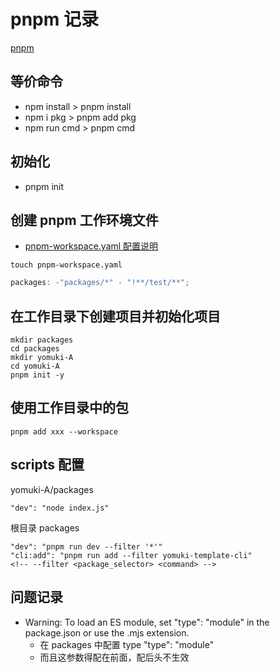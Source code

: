 <!--
 * @Desc:
 * @Author: 曾茹菁
 * @Date: 2022-08-14 09:49:25
 * @LastEditors: 曾茹菁
 * @LastEditTime: 2022-08-31 10:07:16
-->

# pnpm 记录

[pnpm](https://www.pnpm.cn/)

## 等价命令

- npm install > pnpm install
- npm i pkg > pnpm add pkg
- npm run cmd > pnpm cmd

## 初始化

- pnpm init

## 创建 pnpm 工作环境文件

- [pnpm-workspace.yaml 配置说明](https://www.pnpm.cn/pnpm-workspace_yaml)

```
touch pnpm-workspace.yaml
```

```js
packages: -"packages/*" - "!**/test/**";
```

## 在工作目录下创建项目并初始化项目

```
mkdir packages
cd packages
mkdir yomuki-A
cd yomuki-A
pnpm init -y
```

## 使用工作目录中的包

```
pnpm add xxx --workspace
```

## scripts 配置

yomuki-A/packages

```
"dev": "node index.js"
```

根目录 packages

```
"dev": "pnpm run dev --filter '*'"
"cli:add": "pnpm run add --filter yomuki-template-cli"
<!-- --filter <package_selector> <command> -->
```

## 问题记录

- Warning: To load an ES module, set "type": "module" in the package.json or use the .mjs extension.
  - 在 packages 中配置 type "type": "module"
  - 而且这参数得配在前面，配后头不生效
